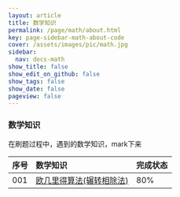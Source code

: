 ```yaml
---
layout: article
title: 数学知识
permalink: /page/math/about.html
key: page-sidebar-math-about-code
cover: /assets/images/pic/math.jpg
sidebar:
  nav: docs-math
show_title: false
show_edit_on_github: false
show_tags: false
show_date: false
pageview: false
---
```

<style>
  .hero-example p {
    margin: .5rem 0;
  }
  .hero-example--height {
    height: 500px;
  }
  .hero-fill-example {
    background-color: #ccc;
  }
  .hero-fill-example--dark {
    background-color: #123;
  }
  .hero-bg-image-example {
    background-image: url("/docs/assets/images/cover5.jpg");
  }
  .hero-bg-image-example--linear-gradient {
    background-image: linear-gradient(135deg, rgba(255, 69, 0, .5), rgba(255, 197, 0, .2)), url("/docs/assets/images/cover3.jpg");
  }
</style>

<div class="hero hero-example hero--dark hero-bg-image-example my-3">
  <div class="hero__content">
    <h3>数学知识</h3>
    <p>在刷题过程中，遇到的数学知识，mark下来</p>
  </div>
</div>

|序号| 数学知识 | 完成状态 |
| :-----| :-----| :-----|
|001| [欧几里得算法(辗转相除法)](/algo/2020/0429/001) |  80%       |
